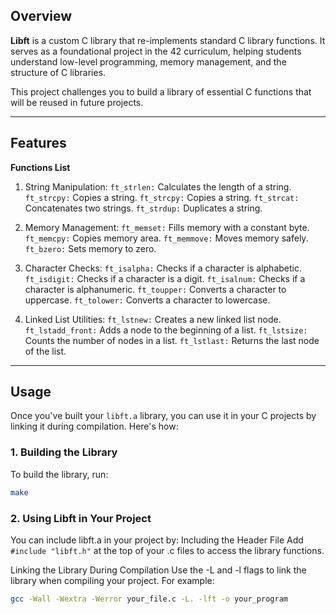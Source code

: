 ## Overview
**Libft** is a custom C library that re-implements standard C library functions. It serves as a foundational project in the 42 curriculum, helping students understand low-level programming, memory management, and the structure of C libraries.

This project challenges you to build a library of essential C functions that will be reused in future projects.

---

## Features

**Functions List**
1. String Manipulation:
`ft_strlen:` Calculates the length of a string.
`ft_strcpy:` Copies a string.
`ft_strcpy:` Copies a string.
`ft_strcat:` Concatenates two strings.
`ft_strdup:` Duplicates a string.


2. Memory Management:
`ft_memset:` Fills memory with a constant byte.
`ft_memcpy:` Copies memory area.
`ft_memmove:` Moves memory safely.
`ft_bzero:` Sets memory to zero.


3. Character Checks:
`ft_isalpha:` Checks if a character is alphabetic.
`ft_isdigit:` Checks if a character is a digit.
`ft_isalnum:` Checks if a character is alphanumeric.
`ft_toupper:` Converts a character to uppercase.
`ft_tolower:` Converts a character to lowercase.


4. Linked List Utilities:
`ft_lstnew:` Creates a new linked list node.
`ft_lstadd_front:` Adds a node to the beginning of a list.
`ft_lstsize:` Counts the number of nodes in a list.
`ft_lstlast:` Returns the last node of the list.

---

## Usage

Once you've built your `libft.a` library, you can use it in your C projects by linking it during compilation. Here's how:

### 1. **Building the Library**
To build the library, run:
```bash
make
```

### 2. **Using Libft in Your Project**
You can include libft.a in your project by:
Including the Header File
Add `#include "libft.h"` at the top of your .c files to access the library functions.

Linking the Library During Compilation
Use the -L and -l flags to link the library when compiling your project. For example:

```bash
gcc -Wall -Wextra -Werror your_file.c -L. -lft -o your_program
```